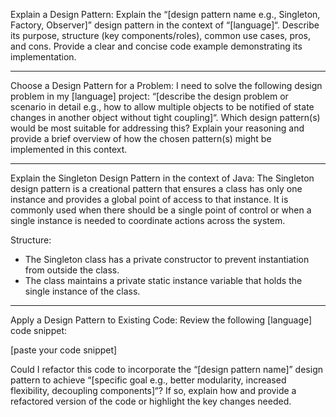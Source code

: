 Explain a Design Pattern:
Explain the “[design pattern name e.g., Singleton, Factory, Observer]” design pattern in the context of “[language]“.
Describe its purpose, structure (key components/roles), common use cases, pros, and cons.
Provide a clear and concise code example demonstrating its implementation.

----------------------------------------------

Choose a Design Pattern for a Problem:
I need to solve the following design problem in my [language] project: “[describe the design problem or scenario in detail e.g., how to allow multiple objects to be notified of state changes in another object without tight coupling]“.
Which design pattern(s) would be most suitable for addressing this? Explain your reasoning and provide a brief overview of how the chosen pattern(s) might be implemented in this context.

----------------------------------------------

Explain the Singleton Design Pattern in the context of Java:
The Singleton design pattern is a creational pattern that ensures a class has only one instance and provides a global point of access to that instance. It is commonly used when there should be a single point of control or when a single instance is needed to coordinate actions across the system.

Structure:
- The Singleton class has a private constructor to prevent instantiation from outside the class.
- The class maintains a private static instance variable that holds the single instance of the class.
  
----------------------------------------------

Apply a Design Pattern to Existing Code:
Review the following [language] code snippet:

[paste your code snippet]

Could I refactor this code to incorporate the “[design pattern name]” design pattern to achieve “[specific goal e.g., better modularity, increased flexibility, decoupling components]“?
If so, explain how and provide a refactored version of the code or highlight the key changes needed.